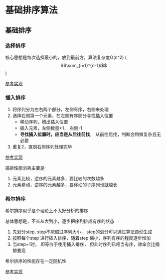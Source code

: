 # 基础排序算法

## 基础排序
### 选择排序
核心思想是每次选择最小的，放到最前方，算法复杂度O(n^2) ($$\sum_{i=1}^{n-1}i$$)

[参考实现](https://github.com/feiyangyy/naive_codes/blob/dd568a3c29d66e4719377cb6f779394101bb0997/algorithm/basic_sort.cc#L27)

### 插入排序
1. 将序列分为左右两个部分，左侧有序，右侧未处理
2. 选择右侧第一个元素，在左侧有序部分寻找插入位置
    * 移动序列，腾出插入位置
    * 插入元素，左侧数量+1， 右侧-1
    * **寻找插入位置时，应当是从后往前找**， 从前往后找，判断会稍微复杂且无必要
3. 重复2，直到右侧序列处理完毕

[参考实现](https://github.com/feiyangyy/naive_codes/blob/dd568a3c29d66e4719377cb6f779394101bb0997/algorithm/basic_sort.cc#L48)

插排性能消耗主要是:
1.  元素比较，逆序的元素越多，要比较的次数越多
2.  元素移动，逆序的元素越多，要移动的子序列也就越长

### 希尔排序
希尔排序似乎是个理论上不太好分析的排序

总体思想是，不长从大到小，逐步把序列排成有序的状态

1. 先划分step, step不能超过序列大小， step的划分可以通过算法自动生成
2. 按照每个step 进行插入排序，随着step 缩小，序列有序的程度逐步增加
3. 当step=1时， 即等价于使用插入排序， 但此时序列已相当有序，效率会比插排要高

希尔排序的性能存在一定随机性

[参考实现](https://github.com/feiyangyy/naive_codes/blob/dd568a3c29d66e4719377cb6f779394101bb0997/algorithm/basic_sort.cc#L102)
